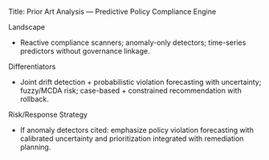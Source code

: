 Title: Prior Art Analysis — Predictive Policy Compliance Engine

Landscape
- Reactive compliance scanners; anomaly-only detectors; time-series predictors without governance linkage.

Differentiators
- Joint drift detection + probabilistic violation forecasting with uncertainty; fuzzy/MCDA risk; case-based + constrained recommendation with rollback.

Risk/Response Strategy
- If anomaly detectors cited: emphasize policy violation forecasting with calibrated uncertainty and prioritization integrated with remediation planning.


